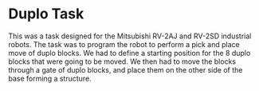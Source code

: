 # Duplo Task

This was a task designed for the Mitsubishi RV-2AJ and RV-2SD industrial robots. The task was to program the robot to perform a pick and place move of duplo blocks. We had to define a starting position for the 8 duplo blocks that were going to be moved. We then had to move the blocks through a gate of duplo blocks, and place them on the other side of the base forming a structure.
